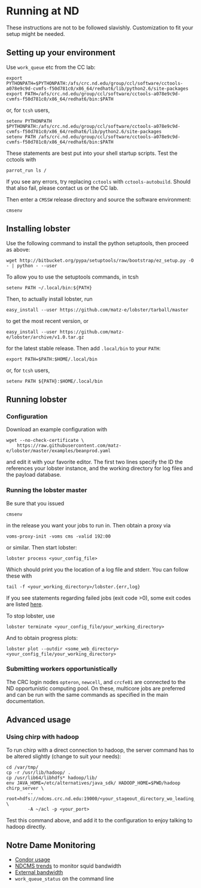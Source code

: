# Running at ND

These instructions are not to be followed slavishly.  Customization to fit
your setup might be needed.

## Setting up your environment

Use `work_queue` etc from the CC lab:

    export PYTHONPATH=$PYTHONPATH:/afs/crc.nd.edu/group/ccl/software/cctools-a078e9c9d-cvmfs-f50d781c0/x86_64/redhat6/lib/python2.6/site-packages
    export PATH=/afs/crc.nd.edu/group/ccl/software/cctools-a078e9c9d-cvmfs-f50d781c0/x86_64/redhat6/bin:$PATH

or, for `tcsh` users,

    setenv PYTHONPATH $PYTHONPATH:/afs/crc.nd.edu/group/ccl/software/cctools-a078e9c9d-cvmfs-f50d781c0/x86_64/redhat6/lib/python2.6/site-packages
    setenv PATH /afs/crc.nd.edu/group/ccl/software/cctools-a078e9c9d-cvmfs-f50d781c0/x86_64/redhat6/bin:$PATH

These statements are best put into your shell startup scripts.  Test the
cctools with

    parrot_run ls /

If you see any errors, try replacing `cctools` with `cctools-autobuild`.
Should that also fail, please contact us or the CC lab.

Then enter a `CMSSW` release directory and source the software environment:

    cmsenv

## Installing lobster

Use the following command to install the python setuptools, then proceed as
above:

    wget http://bitbucket.org/pypa/setuptools/raw/bootstrap/ez_setup.py -O - | python - --user

To allow you to use the setuptools commands, in tcsh

    setenv PATH ~/.local/bin:${PATH}

Then, to actually install lobster, run

    easy_install --user https://github.com/matz-e/lobster/tarball/master

to get the most recent version, or

    easy_install --user https://github.com/matz-e/lobster/archive/v1.0.tar.gz

for the latest stable release.  Then add `.local/bin` to your `PATH`:

    export PATH=$PATH:$HOME/.local/bin

or, for `tcsh` users,

    setenv PATH ${PATH}:$HOME/.local/bin

## Running lobster

### Configuration

Download an example configuration with

    wget --no-check-certificate \
        https://raw.githubusercontent.com/matz-e/lobster/master/examples/beanprod.yaml

and edit it with your favorite editor.  The first two lines specify the ID
the references your lobster instance, and the working directory for log
files and the payload database.

### Running the lobster master

Be sure that you issued

    cmsenv

in the release you want your jobs to run in.  Then obtain a proxy via

    voms-proxy-init -voms cms -valid 192:00

or similar.  Then start lobster:

    lobster process <your_config_file>

Which should print you the location of a log file and stderr.  You can
follow these with

    tail -f <your_working_directory>/lobster.{err,log}

If you see statements regarding failed jobs (exit code >0), some exit codes
are listed [here](ErrorCodes.md).

To stop lobster, use

    lobster terminate <your_config_file/your_working_directory>

And to obtain progress plots:

    lobster plot --outdir <some_web_directory> <your_config_file/your_working_directory>

### Submitting workers opportunistically

The CRC login nodes `opteron`, `newcell`, and `crcfe01` are connected to
the ND opportunistic computing pool.  On these, multicore jobs are
preferred and can be run with the same commands as specified in the main
documentation.

## Advanced usage

### Using chirp with hadoop

To run chirp with a direct connection to hadoop, the server command has to
be altered slightly (change to suit your needs):

    cd /var/tmp/
    cp -r /usr/lib/hadoop/ .
    cp /usr/lib64/libhdfs* hadoop/lib/
    env JAVA_HOME=/etc/alternatives/java_sdk/ HADOOP_HOME=$PWD/hadoop chirp_server \
            --root=hdfs://ndcms.crc.nd.edu:19000/<your_stageout_directory_wo_leading_hadoop> \
            -A ~/acl -p <your_port>

Test this command above, and add it to the configuration to enjoy talking
to hadoop directly.

## Notre Dame Monitoring

* [Condor usage](http://condor.cse.nd.edu/condor_matrix.cgi)
* [NDCMS trends](http://mon.crc.nd.edu/xymon-cgi/svcstatus.sh?HOST=ndcms.crc.nd.edu&SERVICE=trends&backdays=0&backhours=6&backmins=0&backsecs=0&Go=Update&FROMTIME=&TOTIME=)
  to monitor squid bandwidth
* [External bandwidth](http://prtg1.nm.nd.edu/sensor.htm?listid=491&timeout=60&id=505&position=0)
* `work_queue_status` on the command line
